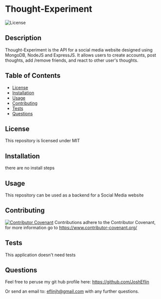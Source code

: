 
# Thought-Experiment
![License](https://img.shields.io/badge/license-MIT-blue?logo=github)

## Description
Thought-Experiment is the API for a social media website designed using MongoDB, NodeJS and ExpressJS. It allows users  to create accounts, post thoughts, add /remove friends, and react to other user's thoughts.

## Table of Contents
- [License](#license)
- [Installation](#installation)
- [Usage](#usage)
- [Contributing](#contributing)
- [Tests](#tests)
- [Questions](#Questions)

## License
 This repository is licensed under
    MIT
 ## Installation
 there are no install steps

 ## Usage
 This repository can be used as a backend for a Social Media website

 ## Contributing
 [![Contributor Covenant](https://img.shields.io/badge/Contributor%20Covenant-2.1-4baaaa.svg)](code_of_conduct.md) Contributions adhere to the Contributor Covenant, for more information go to https://www.contributor-covenant.org/

 ## Tests
 This application doesn't need tests

 ## Questions

 Feel free to peruse my git hub profile here:
 https://github.com/JoshEflin

 Or send an email to:
 eflinjh@gmail.com
 with  any further questions.

  
 
